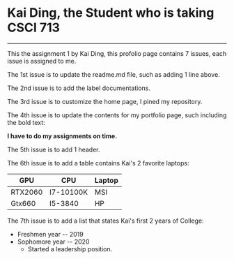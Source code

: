 # Kai Ding, the Student who is taking CSCI 713
********
<p> This the assignment 1 by Kai Ding, this profolio page contains 7 issues, each issue is assigned to me. </p>
<p> The 1st issue is to update the readme.md file, such as adding 1 line above.</p>
<p> The 2nd issue is to add the label documentations. </p>
<p> The 3rd issue is to customize the home page, I pined my repository.</p>
<p> The 4th issue is to update the contents for my portfolio page, such including the bold text:</p>

**I have to do my assignments on time.**

<p> The 5th issue is to add 1 header. </p>
<p> The 6th issue is to add a table contains Kai's 2 favorite laptops:</p>

|GPU|CPU|Laptop|
| --- | --- | --- |
|RTX2060|I7-10100K|MSI|
|Gtx660|I5-3840|HP|

<p> The 7th issue is to add a list that states Kai's first 2 years of College: </p>

* Freshmen year -- 2019
* Sophomore year -- 2020
    * Started a leadership position.
